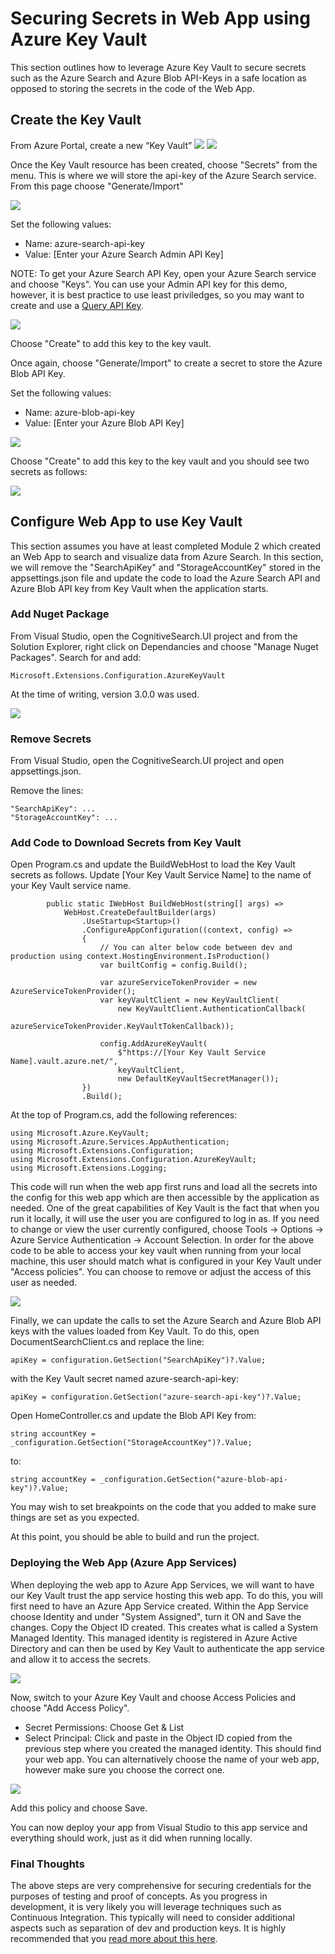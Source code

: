 # Securing Secrets in Web App using Azure Key Vault

This section outlines how to leverage Azure Key Vault to secure secrets such as the Azure Search and Azure Blob API-Keys in a safe location as opposed to storing the secrets in the code of the Web App.

## Create the Key Vault
From Azure Portal, create a new “Key Vault”
![](/images/create-kv-1.png)
![](/images/create-kv-2.png)

Once the Key Vault resource has been created, choose "Secrets" from the menu.  This is where we will store the api-key of the Azure Search service.  From this page choose "Generate/Import"

![](/images/kv-create-secret.png)

Set the following values:
* Name: azure-search-api-key
* Value: [Enter your Azure Search Admin API Key]

NOTE: To get your Azure Search API Key, open your Azure Search service and choose "Keys".  You can use your Admin API key for this demo, however, it is best practice to use least priviledges, so you may want to create and use a [Query API Key](https://docs.microsoft.com/en-us/azure/search/search-security-api-keys).

![](/images/kv-set-secret.png)

Choose "Create" to add this key to the key vault.

Once again, choose "Generate/Import" to create a secret to store the Azure Blob API Key.  

Set the following values:
* Name: azure-blob-api-key
* Value: [Enter your Azure Blob API Key]

![](/images/kv-set-secret-blob.png)

Choose "Create" to add this key to the key vault and you should see two secrets as follows:

![](/images/kv-view-list.png)

## Configure Web App to use Key Vault

This section assumes you have at least completed Module 2 which created an Web App to search and visualize data from Azure Search.  In this section, we will remove the "SearchApiKey" and "StorageAccountKey" stored in the appsettings.json file and update the code to load the Azure Search API and Azure Blob API key from Key Vault when the application starts.

### Add Nuget Package

From Visual Studio, open the CognitiveSearch.UI project and from the Solution Explorer, right click on Dependancies and choose "Manage Nuget Packages".  Search for and add:
```
Microsoft.Extensions.Configuration.AzureKeyVault
```
At the time of writing, version 3.0.0 was used.

![](/images/kv-nuget.png)

### Remove Secrets

From Visual Studio, open the CognitiveSearch.UI project and open appsettings.json.

Remove the lines:
```
"SearchApiKey": ...
"StorageAccountKey": ...
```

### Add Code to Download Secrets from Key Vault

Open Program.cs and update the BuildWebHost to load the Key Vault secrets as follows.  Update [Your Key Vault Service Name] to the name of your Key Vault service name.  

```
        public static IWebHost BuildWebHost(string[] args) =>
            WebHost.CreateDefaultBuilder(args)
                .UseStartup<Startup>()
                .ConfigureAppConfiguration((context, config) =>
                {
                    // You can alter below code between dev and production using context.HostingEnvironment.IsProduction()
                    var builtConfig = config.Build();

                    var azureServiceTokenProvider = new AzureServiceTokenProvider();
                    var keyVaultClient = new KeyVaultClient(
                        new KeyVaultClient.AuthenticationCallback(
                            azureServiceTokenProvider.KeyVaultTokenCallback));

                    config.AddAzureKeyVault(
                        $"https://[Your Key Vault Service Name].vault.azure.net/",
                        keyVaultClient,
                        new DefaultKeyVaultSecretManager());
                })
                .Build();

```

At the top of Program.cs, add the following references:

```
using Microsoft.Azure.KeyVault;
using Microsoft.Azure.Services.AppAuthentication;
using Microsoft.Extensions.Configuration;
using Microsoft.Extensions.Configuration.AzureKeyVault;
using Microsoft.Extensions.Logging;
```

This code will run when the web app first runs and load all the secrets into the config for this web app which are then accessible by the application as needed.  One of the great capabilities of Key Vault is the fact that when you run it locally, it will use the user you are configured to log in as.  If you need to change or view the user currently configured, choose Tools -> Options -> Azure Service Authentication -> Account Selection.  In order for the above code to be able to access your key vault when running from your local machine, this user should match what is configured in your Key Vault under "Access policies".  You can choose to remove or adjust the access of this user as needed.

![](/images/kv-access-policies.png)

Finally, we can update the calls to set the Azure Search and Azure Blob API keys with the values loaded from Key Vault.  To do this, open DocumentSearchClient.cs and replace the line:

```
apiKey = configuration.GetSection("SearchApiKey")?.Value;
```

with the Key Vault secret named azure-search-api-key:
```
apiKey = configuration.GetSection("azure-search-api-key")?.Value;
```

Open HomeController.cs and update the Blob API Key from:

```
string accountKey = _configuration.GetSection("StorageAccountKey")?.Value;
```

to:

```
string accountKey = _configuration.GetSection("azure-blob-api-key")?.Value;
```

You may wish to set breakpoints on the code that you added to make sure things are set as you expected.

At this point, you should be able to build and run the project.

### Deploying the Web App (Azure App Services)

When deploying the web app to Azure App Services, we will want to have our Key Vault trust the app service hosting this web app.  To do this, you will first need to have an Azure App Service created.  Within the App Service choose Identity and under "System Assigned", turn it ON and Save the changes.  Copy the Object ID created.  This creates what is called a System Managed Identity.  This managed identity is registered in Azure Active Directory and can then be used by Key Vault to authenticate the app service and allow it to access the secrets.

![](/images/kv-app-identity.png)

Now, switch to your Azure Key Vault and choose Access Policies and choose "Add Access Policy".  

* Secret Permissions: Choose Get & List
* Select Principal: Click and paste in the Object ID copied from the previous step where you created the managed identity.  This should find your web app.  You can alternatively choose the name of your web app, however make sure you choose the correct one.

![](/images/kv-access-policy-system.png)

Add this policy and choose Save.

You can now deploy your app from Visual Studio to this app service and everything should work, just as it did when running locally.

### Final Thoughts

The above steps are very comprehensive for securing credentials for the purposes of testing and proof of concepts.  As you progress in development, it is very likely you will leverage techniques such as Continuous Integration.  This typically will need to consider additional aspects such as separation of dev and production keys.  It is highly recommended that you [read more about this here](https://docs.microsoft.com/en-us/azure/key-vault/key-vault-best-practices).
